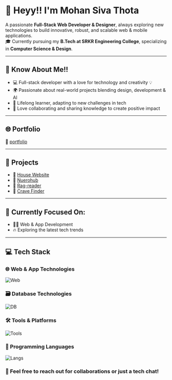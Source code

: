 # 👋 Heyy!! I'm Mohan Siva Thota

A passionate **Full-Stack Web Developer & Designer**, always exploring new technologies to build innovative, robust, and scalable web & mobile applications.  
🎓 Currently pursuing my **B.Tech at SRKR Engineering College**, specializing in **Computer Science & Design**.

---

## 🚀 Know About Me!!

- 💻 Full-stack developer with a love for technology and creativity 💡  
- 🌍 Passionate about real-world projects blending design, development & AI  
- 🌱 Lifelong learner, adapting to new challenges in tech  
- 🤝 Love collaborating and sharing knowledge to create positive impact

---

## 🌐 Portfolio  
🔗 [portfolio](https://mohansiva-thota.vercel.app/)

---

## 🧩 Projects

- 🔬 [House Website](https://house-website-sigma.vercel.app/)  
- 🔐 [Nuerohub](https://signup-1499.web.app/)  
- 🧒 [Rag-reader]()  
- 🍟 [Crave Finder](https://crave-finder.vercel.app/)

---

## 🎯 Currently Focused On:
- 👨‍💻 Web & App Development  
- 🔥 Exploring the latest tech trends  

---

## 💻 Tech Stack

### 🌐 Web & App Technologies  
![Web](https://skillicons.dev/icons?i=html,css,js,php,bootstrap,react,nodejs,tailwind)

### 🗃️ Database Technologies  
![DB](https://skillicons.dev/icons?i=mysql,mongodb,firebase,supabase)

### 🛠️ Tools & Platforms  
![Tools](https://skillicons.dev/icons?i=git,github,postman,vercel,notion,netlify,vscode)

### 🧠 Programming Languages  
![Langs](https://skillicons.dev/icons?i=py,java,js)



### 💬 Feel free to reach out for collaborations or just a tech chat!
